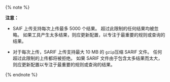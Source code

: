 {% note %}

**注意：**
- SAIF 上传支持每次上传最多 5000 个结果。 超过此限制的任何结果均被忽略。 如果工具产生太多结果，则应更新配置，以专注于最重要的规则或查询的结果。

 - 对于每次上传，SARIF 上传支持最大 10 MB 的 `gzip`压缩 SARIF 文件。 任何超过此限制的上传都将被拒绝。 如果 SARIF 文件由于包含太多结果而太大，则应更新配置以专注于最重要的规则或查询的结果。

{% endnote %}
